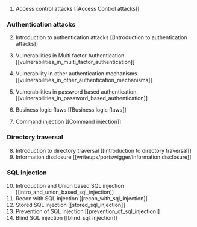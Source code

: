 1. Access control attacks [[Access Control attacks]]
### Authentication attacks
2.  Introduction to authentication attacks [[Introduction to authentication attacks]]
3. Vulnerabilities in Multi factor Authentication [[vulnerabilities_in_multi_factor_authentication]]
4. Vulnerability in other authentication mechanisms [[vulnerabilities_in_other_authentication_mechanisms]]
5. Vulnerabilities in password based authentication. [[vulnerabilities_in_password_based_authentication]]

6. Business logic flaws [[Business logic flaws]]
7. Command injection [[Command injection]]
### Directory traversal
8. Introduction to directory traversal [[Introduction to directory traversal]]
9. Information disclosure [[writeups/portswigger/Information disclosure]]
### SQL injection
10. Introduction and Union based SQL injection [[intro_and_union_based_sql_injection]]
11. Recon with SQL injection [[recon_with_sql_injection]]
12. Stored SQL injection [[stored_sql_injection]]
13. Prevention of SQL injection [[prevention_of_sql_injection]]
14. Blind SQL injection [[blind_sql_injection]]